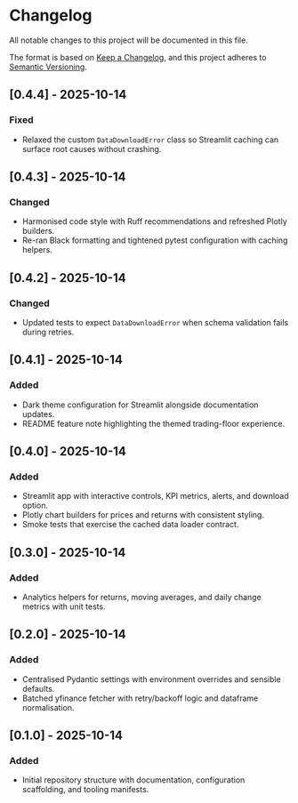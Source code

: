 # Changelog

All notable changes to this project will be documented in this file.

The format is based on [Keep a Changelog](https://keepachangelog.com/en/1.0.0/), and this project adheres to [Semantic Versioning](https://semver.org/spec/v2.0.0.html).

## [0.4.4] - 2025-10-14
### Fixed
- Relaxed the custom `DataDownloadError` class so Streamlit caching can surface root causes without crashing.

## [0.4.3] - 2025-10-14
### Changed
- Harmonised code style with Ruff recommendations and refreshed Plotly builders.
- Re-ran Black formatting and tightened pytest configuration with caching helpers.

## [0.4.2] - 2025-10-14
### Changed
- Updated tests to expect `DataDownloadError` when schema validation fails during retries.

## [0.4.1] - 2025-10-14
### Added
- Dark theme configuration for Streamlit alongside documentation updates.
- README feature note highlighting the themed trading-floor experience.

## [0.4.0] - 2025-10-14
### Added
- Streamlit app with interactive controls, KPI metrics, alerts, and download option.
- Plotly chart builders for prices and returns with consistent styling.
- Smoke tests that exercise the cached data loader contract.

## [0.3.0] - 2025-10-14
### Added
- Analytics helpers for returns, moving averages, and daily change metrics with unit tests.

## [0.2.0] - 2025-10-14
### Added
- Centralised Pydantic settings with environment overrides and sensible defaults.
- Batched yfinance fetcher with retry/backoff logic and dataframe normalisation.

## [0.1.0] - 2025-10-14
### Added
- Initial repository structure with documentation, configuration scaffolding, and tooling manifests.
